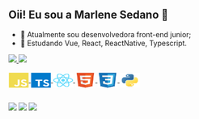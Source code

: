 ## Oii! Eu sou a Marlene Sedano 👋



- 🔭 Atualmente sou desenvolvedora front-end junior;
- 🌱 Estudando Vue, React, ReactNative, Typescript.

 <div>
  <a href="https://github.com/marlenesedano">
  <img height="180em" src="https://github-readme-stats.vercel.app/api?username=marlenesedano&show_icons=true&theme=dark&include_all_commits=true&count_private=true"/>
  <img height="180em" src="https://github-readme-stats.vercel.app/api/top-langs/?username=marlenesedano&layout=compact&langs_count=7&theme=dark"/>
</div>
  <div style="display: inline_block"><br>
  <img align="center" alt="marlene-javascript" height="30" width="40" src="https://raw.githubusercontent.com/devicons/devicon/master/icons/javascript/javascript-plain.svg">
  <img align="center" alt="marlene-typescript" height="30" width="40" src="https://raw.githubusercontent.com/devicons/devicon/master/icons/typescript/typescript-plain.svg">
  <img align="center" alt="marlene-react" height="30" width="40" src="https://raw.githubusercontent.com/devicons/devicon/master/icons/react/react-original.svg">
  <img align="center" alt="marlene-html" height="30" width="40" src="https://raw.githubusercontent.com/devicons/devicon/master/icons/html5/html5-original.svg">
  <img align="center" alt="marlene-css" height="30" width="40" src="https://raw.githubusercontent.com/devicons/devicon/master/icons/css3/css3-original.svg">
  <img align="center" alt="marlene-python" height="30" width="40" src="https://raw.githubusercontent.com/devicons/devicon/master/icons/python/python-original.svg">
</div>
  
   ##
 
<div> 
  <a href="https://instagram.com/marlene_sedano" target="_blank"><img src="https://img.shields.io/badge/-Instagram-%23E4405F?style=for-the-badge&logo=instagram&logoColor=white" target="_blank"></a>
  <a href = "mailto:marlenesedanodasilva@gmail.com"><img src="https://img.shields.io/badge/-Gmail-%23333?style=for-the-badge&logo=gmail&logoColor=white" target="_blank"></a>
  <a href="https://www.linkedin.com/in/marlene-sedano-91120877/" target="_blank"><img src="https://img.shields.io/badge/-LinkedIn-%230077B5?style=for-the-badge&logo=linkedin&logoColor=white" target="_blank"></a> 
  
 
</div>
 

